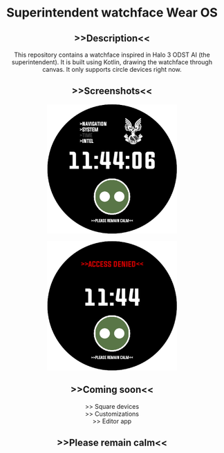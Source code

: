 <div align="center">
<h1>
Superintendent watchface Wear OS
</h1>

<h2>
>>Description<<
</h2>

<p>
This repository contains a watchface inspired in Halo 3 ODST AI (the superintendent). It is built using Kotlin, drawing the watchface through canvas. It only supports circle devices right now.
</p>

<h2>
>>Screenshots<<
</h2>

<p>
<img src="screenshots/watchface_unlocked.png" alt="unlocked" width="300"/>
</p>

<p>
<img src="screenshots/watchface_ambient.png" alt="ambient" width="300"/>
</p>

<h2>
>>Coming soon<<
</h2>

<p>
>> Square devices
<br>
>> Customizations
<br>
>> Editor app
</p>

<h2>
>>Please remain calm<<
</h2>

</div>